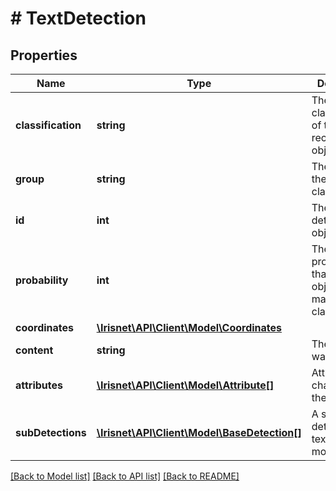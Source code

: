 # # TextDetection

## Properties

Name | Type | Description | Notes
------------ | ------------- | ------------- | -------------
**classification** | **string** | The classification of the recognized object. | [optional]
**group** | **string** | The group of the classification. | [optional]
**id** | **int** | The id of the detection object. | [optional]
**probability** | **int** | The probability that the object found matches the classification. | [optional]
**coordinates** | [**\Irisnet\API\Client\Model\Coordinates**](Coordinates.md) |  | [optional]
**content** | **string** | The text that was detected | [optional]
**attributes** | [**\Irisnet\API\Client\Model\Attribute[]**](Attribute.md) | Attributes characterizing the text. | [optional]
**subDetections** | [**\Irisnet\API\Client\Model\BaseDetection[]**](BaseDetection.md) | A set of sub-detection for text moderation. | [optional]

[[Back to Model list]](../../README.md#models) [[Back to API list]](../../README.md#endpoints) [[Back to README]](../../README.md)
